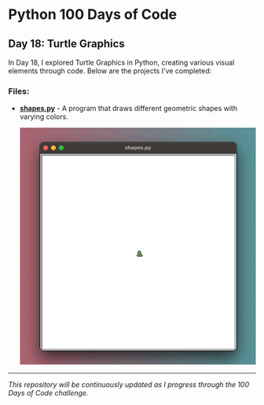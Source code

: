 # Python 100 Days of Code


## Day 18: Turtle Graphics

In Day 18, I explored Turtle Graphics in Python, creating various visual elements through code. Below are the projects I've completed:

### Files:

- **[shapes.py](src/shapes.py)** - A program that draws different geometric shapes with varying colors.

  ![Shapes Demo](img/shapes.py_01.gif)

---

*This repository will be continuously updated as I progress through the 100 Days of Code challenge.*

